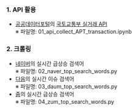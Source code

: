 ### 1. API 활용

 * [공공데이터포털](https://www.data.go.kr/)의 [국토교통부 실거래 API](https://www.data.go.kr/dataset/3050988/openapi.do) <br>
※ 파일명: 01_api_collect_APT_transaction.ipynb
 
### 2. 크롤링

 * [네이버](https://www.naver.com/)의 실시간 급상승 검색어 <br>
※ 파일명: 02_naver_top_search_words.py
 * [다음](https://www.daum.net/)의 실시간 이슈 검색어 <br>
※ 파일명: 03_daum_top_search_words.py
 * [줌](http://zum.com/)의 실시간 급상승 검색어 <br>
※ 파일명: 04_zum_top_search_words.py
